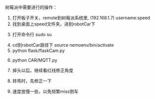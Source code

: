 树莓派中需要进行的操作：
1. 打开板子开关，remote到树莓派系统里, (192.168.1.7) username:speed 
2. 找到桌面上speed文件夹，进到robotCar下
<!-- 切换到root账户 -->
3. 打开命令行 sudo su 
<!-- 切换到nemoenv这个虚拟环境下，这里面已经装好了我们需要的包 -->
4. cd到robotCar路径下 source nemoenv/bin/activate 
5. python flask/flaskCam.py 
<!-- 在你的笔记本打开你的浏览器访问http://192.168.1.7:5000/video_feed可以看到视频了 -->
<!-- 启动mqtt server并且订阅信息和执行相应的运动行为 -->
6. python CAR/MQTT.py
   
   
1. 掉头以后，继续看红线修正角度
2. 转弯时，先修正一下
3. 速度放慢一些，以免频繁miss倒车